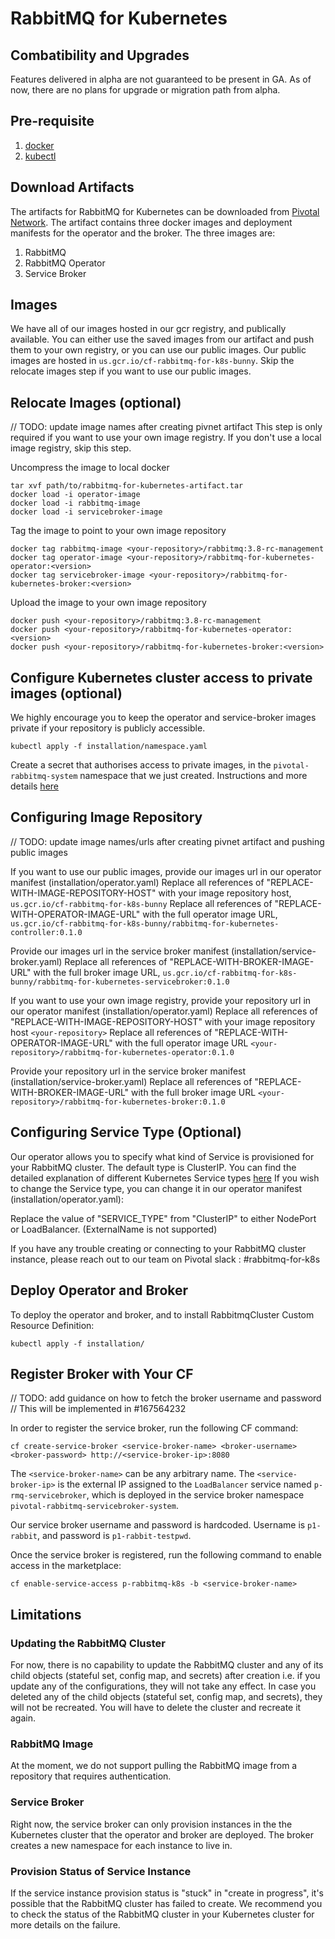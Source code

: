 # RabbitMQ for Kubernetes

## Combatibility and Upgrades
Features delivered in alpha are not guaranteed to be present in GA. As of now, there are no plans for upgrade or migration path from alpha.

## Pre-requisite
1. [docker](https://docs.docker.com/install/)
2. [kubectl](https://kubernetes.io/docs/tasks/tools/install-kubectl/)

## Download Artifacts
The artifacts for RabbitMQ for Kubernetes can be downloaded from [Pivotal Network](https://network.pivotal.io/products/p-rabbitmq-for-kubernetes/). The artifact contains
three docker images and deployment manifests for the operator and the broker. The three images are:

1. RabbitMQ
2. RabbitMQ Operator
3. Service Broker

## Images
We have all of our images hosted in our gcr registry, and publically available. You can either use the saved images from our artifact and push them to your own registry, or you can use our public images. Our public images are hosted in `us.gcr.io/cf-rabbitmq-for-k8s-bunny`. Skip the relocate images step if you want to use our public images.

## Relocate Images (optional)
// TODO: update image names after creating pivnet artifact
This step is only required if you want to use your own image registry. If you don't use a local image registry, skip this step.

Uncompress the image to local docker

```
tar xvf path/to/rabbitmq-for-kubernetes-artifact.tar
docker load -i operator-image
docker load -i rabbitmq-image
docker load -i servicebroker-image
```

Tag the image to point to your own image repository

```
docker tag rabbitmq-image <your-repository>/rabbitmq:3.8-rc-management
docker tag operator-image <your-repository>/rabbitmq-for-kubernetes-operator:<version>
docker tag servicebroker-image <your-repository>/rabbitmq-for-kubernetes-broker:<version>
```

Upload the image to your own image repository

```
docker push <your-repository>/rabbitmq:3.8-rc-management
docker push <your-repository>/rabbitmq-for-kubernetes-operator:<version>
docker push <your-repository>/rabbitmq-for-kubernetes-broker:<version>
```

## Configure Kubernetes cluster access to private images (optional)
We highly encourage you to keep the operator and service-broker images private if your repository is publicly accessible.

```
kubectl apply -f installation/namespace.yaml
```

Create a secret that authorises access to private images, in the `pivotal-rabbitmq-system` namespace that we just created. Instructions and more details [here](https://kubernetes.io/docs/tasks/configure-pod-container/pull-image-private-registry/)


## Configuring Image Repository

// TODO: update image names/urls after creating pivnet artifact and pushing public images

If you want to use our public images, provide our images url in our operator manifest (installation/operator.yaml)
Replace all references of "REPLACE-WITH-IMAGE-REPOSITORY-HOST" with your image repository host, `us.gcr.io/cf-rabbitmq-for-k8s-bunny`
Replace all references of "REPLACE-WITH-OPERATOR-IMAGE-URL" with the full operator image URL,  `us.gcr.io/cf-rabbitmq-for-k8s-bunny/rabbitmq-for-kubernetes-controller:0.1.0`

Provide our images url in the service broker manifest (installation/service-broker.yaml)
Replace all references of "REPLACE-WITH-BROKER-IMAGE-URL" with the full broker image URL, `us.gcr.io/cf-rabbitmq-for-k8s-bunny/rabbitmq-for-kubernetes-servicebroker:0.1.0`

If you want to use your own image registry, provide your repository url in our operator manifest (installation/operator.yaml)
Replace all references of "REPLACE-WITH-IMAGE-REPOSITORY-HOST" with your image repository host `<your-repository>`
Replace all references of "REPLACE-WITH-OPERATOR-IMAGE-URL" with the full operator image URL `<your-repository>/rabbitmq-for-kubernetes-operator:0.1.0`

Provide your repository url in the service broker manifest (installation/service-broker.yaml)
Replace all references of "REPLACE-WITH-BROKER-IMAGE-URL" with the full broker image URL `<your-repository>/rabbitmq-for-kubernetes-broker:0.1.0`

## Configuring Service Type (Optional)

Our operator allows you to specify what kind of Service is provisioned for your RabbitMQ cluster. The default type is ClusterIP.
You can find the detailed explanation of different Kubernetes Service types [here](https://kubernetes.io/docs/concepts/services-networking/service/#publishing-services-service-types)
If you wish to change the Service type, you can change it in our operator manifest (installation/operator.yaml):

Replace the value of "SERVICE_TYPE" from "ClusterIP" to either NodePort or LoadBalancer. (ExternalName is not supported)

If you have any trouble creating or connecting to your RabbitMQ cluster instance, please reach out to our team on Pivotal slack : #rabbitmq-for-k8s

## Deploy Operator and Broker

To deploy the operator and broker, and to install RabbitmqCluster Custom Resource Definition:
```
kubectl apply -f installation/
```

## Register Broker with Your CF
// TODO: add guidance on how to fetch the broker username and password
// This will be implemented in #167564232

In order to register the service broker, run the following CF command:

```
cf create-service-broker <service-broker-name> <broker-username> <broker-password> http://<service-broker-ip>:8080
```

The `<service-broker-name>` can be any arbitrary name. The `<service-broker-ip>` is the external IP assigned to the `LoadBalancer` service named `p-rmq-servicebroker`, which is deployed in the service broker namespace `pivotal-rabbitmq-servicebroker-system`.

Our service broker username and password is hardcoded. Username is `p1-rabbit`, and password is `p1-rabbit-testpwd`.

Once the service broker is registered, run the following command to enable access in the marketplace:

```
cf enable-service-access p-rabbitmq-k8s -b <service-broker-name>
```

## Limitations

### Updating the RabbitMQ Cluster
For now, there is no capability to update the RabbitMQ cluster and any of its child objects (stateful set, config map, and secrets) after creation i.e. if you update any of the configurations, they will not take any effect. In case you deleted any of the child objects (stateful set, config map, and secrets), they will not be recreated. You will have to delete the cluster and recreate it again.

### RabbitMQ Image
At the moment, we do not support pulling the RabbitMQ image from a repository that requires authentication.

### Service Broker
Right now, the service broker can only provision instances in the the Kubernetes cluster that the operator and broker are deployed. The broker creates a new namespace for each instance to live in.

### Provision Status of Service Instance
If the service instance provision status is "stuck" in "create in progress", it's possible that the RabbitMQ cluster has failed to create. We recommend you to check the status of the RabbitMQ cluster in your Kubernetes cluster for more details on the failure.
